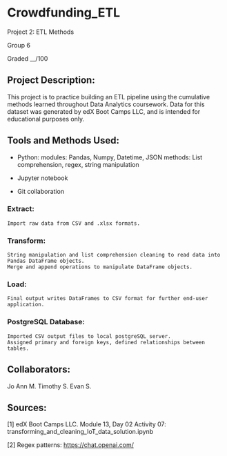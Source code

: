 # Crowdfunding_ETL
Project 2: ETL Methods

Group 6

Graded __/100


## Project Description:
This project is to practice building an ETL pipeline using the cumulative methods learned throughout Data Analytics coursework.
	Data for this dataset was generated by edX Boot Camps LLC, and is intended for educational purposes only.


## Tools and Methods Used:
- Python:
	modules: Pandas, Numpy, Datetime, JSON
	methods: List comprehension, regex, string manipulation

- Jupyter notebook
- Git collaboration


### Extract:
	Import raw data from CSV and .xlsx formats. 

### Transform:
	String manipulation and list comprehension cleaning to read data into Pandas DataFrame objects.
	Merge and append operations to manipulate DataFrame objects.

### Load:
	Final output writes DataFrames to CSV format for further end-user application.


### PostgreSQL Database:
	Imported CSV output files to local postgreSQL server.
	Assigned primary and foreign keys, defined relationships between tables.


## Collaborators:
Jo Ann M.
Timothy S.
Evan S.


## Sources:
[1] edX Boot Camps LLC. Module 13, Day 02 Activity 07: transforming_and_cleaning_IoT_data_solution.ipynb

[2] Regex patterns: https://chat.openai.com/